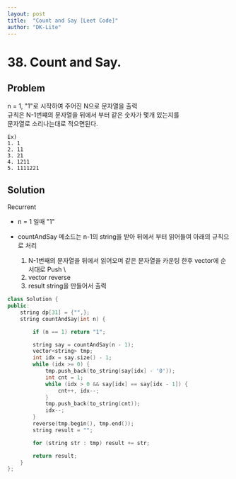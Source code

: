 ```yaml
---
layout: post
title:  "Count and Say [Leet Code]"
author: "DK-Lite"
---
```


# 38. Count and Say.

## Problem
n = 1, "1"로 시작하여 주어진 N으로 문자열을 출력 \
규칙은 N-1번쨰의 문자열을 뒤에서 부터 같은 숫자가 몇개 있는지를 \
문자열로 소리나는대로 적으면된다.

    Ex)
    1. 1
    2. 11
    3. 21
    4. 1211
    5. 1111221


## Solution
Recurrent
- n = 1 일때 "1"
- countAndSay 메소드는 n-1의 string을 받아 뒤에서 부터 읽어들여 아래의 규칙으로 처리 

    1. N-1번째의 문자열을 뒤에서 읽어오며 같은 문자열을 카운팅 한후 vector에 순서대로 Push \
    2. vector reverse 
    3. result string을 만들어서 출력

```cpp
class Solution {
public:
    string dp[31] = {"",};
    string countAndSay(int n) {

        if (n == 1) return "1";

        string say = countAndSay(n - 1);
        vector<string> tmp;
        int idx = say.size() - 1;
        while (idx >= 0) {
            tmp.push_back(to_string(say[idx] - '0'));
            int cnt = 1;
            while (idx > 0 && say[idx] == say[idx - 1]) {
                cnt++, idx--;
            }
            tmp.push_back(to_string(cnt));
            idx--;
        }
        reverse(tmp.begin(), tmp.end());
        string result = "";

        for (string str : tmp) result += str;

        return result;
    }
};
```